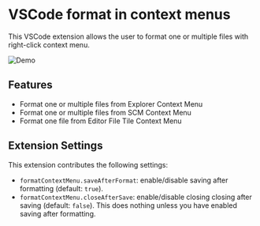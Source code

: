 # VSCode format in context menus

This VSCode extension allows the user to format one or multiple files with right-click context menu.

![Demo](https://github.com/lacroixdavid1/vscode-format-context-menu/blob/master/assets/demo.gif?raw=true)

## Features

- Format one or multiple files from Explorer Context Menu
- Format one or multiple files from SCM Context Menu
- Format one file from Editor File Tile Context Menu

## Extension Settings

This extension contributes the following settings:

* `formatContextMenu.saveAfterFormat`: enable/disable saving after formatting (default: `true`).
* `formatContextMenu.closeAfterSave`: enable/disable closing closing after saving (default: `false`). This does nothing unless you have enabled saving after formatting.
